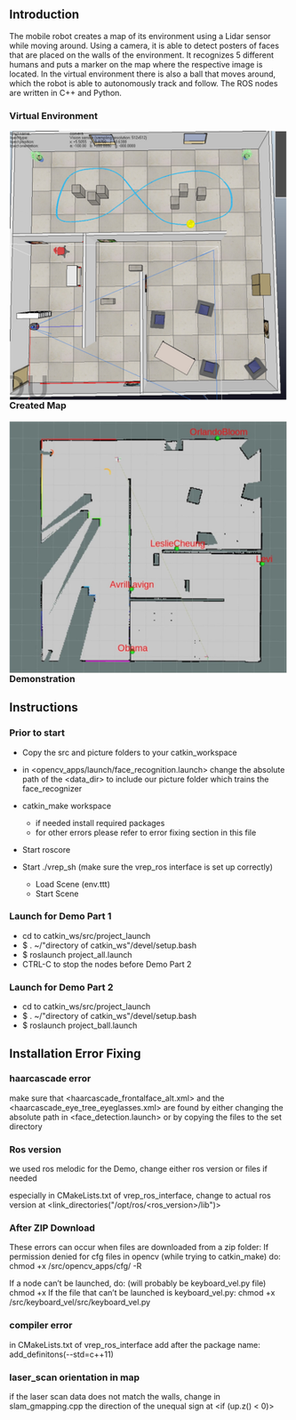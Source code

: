 ## Introduction
The mobile robot creates a map of its environment using a Lidar sensor while moving around. Using a camera, it is able to detect posters of faces that are placed on the walls of the environment. It recognizes 5 different humans and puts a marker on the map where the respective image is located.
In the virtual environment there is also a ball that moves around, which the robot is able to autonomously track and follow. The ROS nodes are written in C++ and Python.

### Virtual Environment

<img align="left" src="Report/simulationEnvironment.jpg" width=500>

### Created Map

<img align="left" src="Report/mapCreated.jpg" width=500>

### Demonstration


## Instructions

### Prior to start

- Copy the src and picture folders to your catkin_workspace

- in <opencv_apps/launch/face_recognition.launch> change the absolute path of the <data_dir> to include our picture folder which trains the face_recognizer

- catkin_make workspace
	- if needed install required packages
	- for other errors please refer to error fixing section in this file

- Start roscore

- Start ./vrep_sh (make sure the vrep_ros interface is set up correctly)
	- Load Scene (env.ttt)
	- Start Scene

### Launch for Demo Part 1

- cd to catkin_ws/src/project_launch
- $ . ~/"directory of catkin_ws"/devel/setup.bash
- $ roslaunch project_all.launch
- CTRL-C to stop the nodes before Demo Part 2

### Launch for Demo Part 2
- cd to catkin_ws/src/project_launch
- $ . ~/"directory of catkin_ws"/devel/setup.bash
- $ roslaunch project_ball.launch


## Installation Error Fixing

### haarcascade error
make sure that <haarcascade_frontalface_alt.xml> and the <haarcascade_eye_tree_eyeglasses.xml> are found by either changing the absolute path in <face_detection.launch> or by copying the files to the set directory

### Ros version
we used ros melodic for the Demo, 
change either ros version or files if needed

especially in CMakeLists.txt of vrep_ros_interface, change to actual ros version at <link_directories("/opt/ros/<ros_version>/lib")>

### After ZIP Download
These errors can occur when files are downloaded from a zip folder:
If permission denied for cfg files in opencv (while trying to catkin_make) do:
chmod +x <directory of catkin workspace>/src/opencv_apps/cfg/ -R

If a node can’t be launched, do: (will probably be keyboard_vel.py file)
chmod +x <directory of the node file in the src folder>
		If the file that can’t be launched is keyboard_vel.py:
chmod +x <directory of catkin_ws>/src/keyboard_vel/src/keyboard_vel.py

### compiler error
in CMakeLists.txt of vrep_ros_interface add after the package name: add_definitons(--std=c++11)

### laser_scan orientation in map
if the laser scan data does not match the walls, change in slam_gmapping.cpp the direction of the unequal sign at <if (up.z() < 0)>
